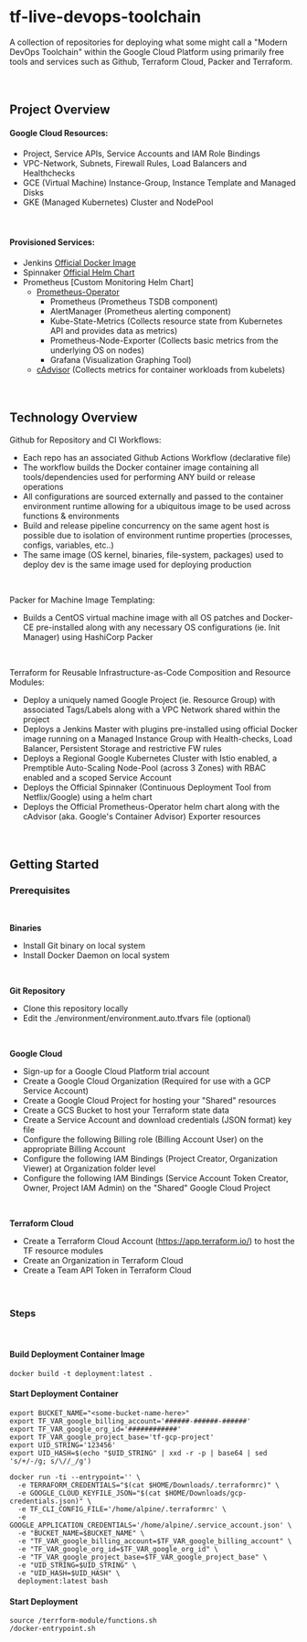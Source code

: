 # tf-live-devops-toolchain<br> 
A collection of repositories for deploying what some might call a "Modern DevOps Toolchain" within the Google Cloud Platform using primarily free tools and services such as Github, Terraform Cloud, Packer and Terraform.
<br><br><br>

## Project Overview 

#### Google Cloud Resources:
* Project, Service APIs, Service Accounts and IAM Role Bindings
* VPC-Network, Subnets, Firewall Rules, Load Balancers and Healthchecks
* GCE (Virtual Machine) Instance-Group, Instance Template and Managed Disks
* GKE (Managed Kubernetes) Cluster and NodePool
<br><br><br>


#### Provisioned Services:
* Jenkins [Official Docker Image](https://github.com/jenkinsci/docker)
* Spinnaker [Official Helm Chart](https://hub.helm.sh/charts/stable/spinnaker)
* Prometheus [Custom Monitoring Helm Chart]
  * [Prometheus-Operator](https://hub.helm.sh/charts/stable/prometheus-operator)
    * Prometheus (Prometheus TSDB component)
    * AlertManager (Prometheus alerting component)
    * Kube-State-Metrics (Collects resource state from Kubernetes API and provides data as metrics)
    * Prometheus-Node-Exporter (Collects basic metrics from the underlying OS on nodes)
    * Grafana (Visualization Graphing Tool)
  * [cAdvisor](https://github.com/google/cadvisor) (Collects metrics for container workloads from kubelets)
<br><br><br>


## Technology Overview
Github for Repository and CI Workflows: 
* Each repo has an associated Github Actions Workflow (declarative file)
* The workflow builds the Docker container image containing all tools/dependencies used for performing ANY build or release operations
* All configurations are sourced externally and passed to the container environment runtime allowing for a ubiquitous image to be used across functions & environments
* Build and release pipeline concurrency on the same agent host is possible due to isolation of environment runtime properties (processes, configs, variables, etc..)
* The same image (OS kernel, binaries, file-system, packages) used to deploy dev is the same image used for deploying production
<br>

Packer for Machine Image Templating:
* Builds a CentOS virtual machine image with all OS patches and Docker-CE pre-installed along with any necessary OS configurations (ie. Init Manager) using HashiCorp Packer
<br>

Terraform for Reusable Infrastructure-as-Code Composition and Resource Modules:
* Deploy a uniquely named Google Project (ie. Resource Group) with associated Tags/Labels along with a VPC Network shared within the project
* Deploys a Jenkins Master with plugins pre-installed using  official Docker image running on a Managed Instance Group with Health-checks, Load Balancer, Persistent Storage and restrictive FW rules
* Deploys a Regional Google Kubernetes Cluster with Istio enabled, a Premptible Auto-Scaling Node-Pool (across 3 Zones) with RBAC enabled and a scoped Service Account
* Deploys the Official Spinnaker (Continuous Deployment Tool from Netflix/Google) using a helm chart
* Deploys the Official Prometheus-Operator helm chart along with the cAdvisor (aka. Google's Container Advisor) Exporter resources
<br><br><br>


## Getting Started

### Prerequisites
<br>

**Binaries**
* Install Git binary on local system
* Install Docker Daemon on local system
<br>

**Git Repository**
* Clone this repository locally
* Edit the ./environment/environment.auto.tfvars file (optional)
<br>

**Google Cloud**
* Sign-up for a Google Cloud Platform trial account 
* Create a Google Cloud Organization (Required for use with a GCP Service Account)
* Create a Google Cloud Project for hosting your "Shared" resources
* Create a GCS Bucket to host your Terraform state data
* Create a Service Account and download credentials (JSON format) key file
* Configure the following Billing role (Billing Account User) on the appropriate Billing Account
* Configure the following IAM Bindings (Project Creator, Organization Viewer) at Organization folder level
* Configure the following IAM Bindings (Service Account Token Creator, Owner, Project IAM Admin) on the "Shared" Google Cloud Project
<br>

**Terraform Cloud**
* Create a Terraform Cloud Account (https://app.terraform.io/) to host the TF resource modules
* Create an Organization in Terraform Cloud
* Create a Team API Token in Terraform Cloud
<br><br><br>


### Steps
<br>

#### Build Deployment Container Image
```
docker build -t deployment:latest .
```

#### Start Deployment Container
```
export BUCKET_NAME="<some-bucket-name-here>"
export TF_VAR_google_billing_account='######-######-######'
export TF_VAR_google_org_id='############'
export TF_VAR_google_project_base='tf-gcp-project'
export UID_STRING='123456'
export UID_HASH=$(echo "$UID_STRING" | xxd -r -p | base64 | sed 's/+/-/g; s/\//_/g')

docker run -ti --entrypoint='' \
  -e TERRAFORM_CREDENTIALS="$(cat $HOME/Downloads/.terraformrc)" \
  -e GOOGLE_CLOUD_KEYFILE_JSON="$(cat $HOME/Downloads/gcp-credentials.json)" \
  -e TF_CLI_CONFIG_FILE='/home/alpine/.terraformrc' \
  -e GOOGLE_APPLICATION_CREDENTIALS='/home/alpine/.service_account.json' \
  -e "BUCKET_NAME=$BUCKET_NAME" \
  -e "TF_VAR_google_billing_account=$TF_VAR_google_billing_account" \
  -e "TF_VAR_google_org_id=$TF_VAR_google_org_id" \
  -e "TF_VAR_google_project_base=$TF_VAR_google_project_base" \
  -e "UID_STRING=$UID_STRING" \
  -e "UID_HASH=$UID_HASH" \
  deployment:latest bash
```

#### Start Deployment
```
source /terrform-module/functions.sh
/docker-entrypoint.sh
```